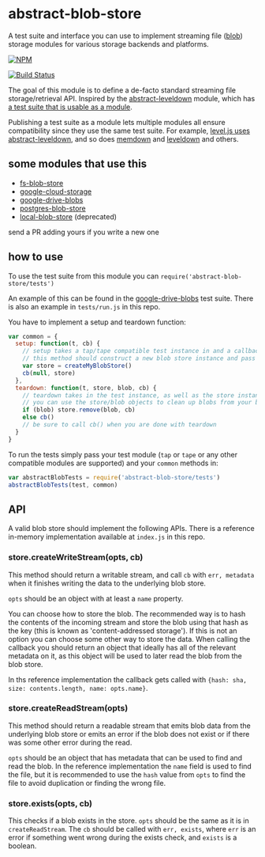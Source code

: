 # abstract-blob-store

A test suite and interface you can use to implement streaming file ([blob](http://en.wikipedia.org/wiki/Binary_large_object)) storage modules for various storage backends and platforms.

[![NPM](https://nodei.co/npm/abstract-blob-store.png)](https://nodei.co/npm/abstract-blob-store/)

[![Build Status](http://img.shields.io/travis/maxogden/abstract-blob-store.svg?style=flat)](https://travis-ci.org/maxogden/abstract-blob-store)

The goal of this module is to define a de-facto standard streaming file storage/retrieval API. Inspired by the [abstract-leveldown](https://github.com/rvagg/abstract-leveldown) module, which has [a test suite that is usable as a module](https://github.com/rvagg/abstract-leveldown/tree/master/abstract).

Publishing a test suite as a module lets multiple modules all ensure compatibility since they use the same test suite. For example, [level.js uses abstract-leveldown](https://github.com/maxogden/level.js/blob/master/test/test.js), and so does [memdown](https://github.com/rvagg/memdown/blob/master/test.js) and [leveldown](https://github.com/rvagg/node-leveldown/blob/master/test/close-test.js) and others.

## some modules that use this

- [fs-blob-store](https://github.com/mafintosh/fs-blob-store)
- [google-cloud-storage](https://github.com/maxogden/google-cloud-storage)
- [google-drive-blobs](https://github.com/maxogden/google-drive-blobs)
- [postgres-blob-store](https://github.com/finnp/postgres-blob-store)
- [local-blob-store](https://github.com/maxogden/local-blob-store) (deprecated)

send a PR adding yours if you write a new one

## how to use

To use the test suite from this module you can `require('abstract-blob-store/tests')`

An example of this can be found in the [google-drive-blobs](https://github.com/maxogden/google-drive-blobs/blob/master/test.js) test suite. There is also an example in `tests/run.js` in this repo.

You have to implement a setup and teardown function:

```js
var common = {
  setup: function(t, cb) {
    // setup takes a tap/tape compatible test instance in and a callback
    // this method should construct a new blob store instance and pass it to the callback:
    var store = createMyBlobStore()
    cb(null, store)
  },
  teardown: function(t, store, blob, cb) {
    // teardown takes in the test instance, as well as the store instance and blob metadata
    // you can use the store/blob objects to clean up blobs from your blob backend, e.g.
    if (blob) store.remove(blob, cb)
    else cb()
    // be sure to call cb() when you are done with teardown
  }
}
```

To run the tests simply pass your test module (`tap` or `tape` or any other compatible modules are supported) and your `common` methods in:

```js
var abstractBlobTests = require('abstract-blob-store/tests')
abstractBlobTests(test, common)
```

## API

A valid blob store should implement the following APIs. There is a reference in-memory implementation available at `index.js` in this repo.

### store.createWriteStream(opts, cb)

This method should return a writable stream, and call `cb` with `err, metadata` when it finishes writing the data to the underlying blob store.

`opts` should be an object with at least a `name` property.

You can choose how to store the blob. The recommended way is to hash the contents of the incoming stream and store the blob using that hash as the key (this is known as 'content-addressed storage'). If this is not an option you can choose some other way to store the data. When calling the callback you should return an object that ideally has all of the relevant metadata on it, as this object will be used to later read the blob from the blob store.

In ths reference implementation the callback gets called with `{hash: sha, size: contents.length, name: opts.name}`.

### store.createReadStream(opts)

This method should return a readable stream that emits blob data from the underlying blob store or emits an error if the blob does not exist or if there was some other error during the read.

`opts` should be an object that has metadata that can be used to find and read the blob. In the reference implementation the `name` field is used to find the file, but it is recommended to use the `hash` value from `opts` to find the file to avoid duplication or finding the wrong file.

### store.exists(opts, cb)

This checks if a blob exists in the store. `opts` should be the same as it is in `createReadStream`. The `cb` should be called with `err, exists`, where `err` is an error if something went wrong during the exists check, and `exists` is a boolean.
